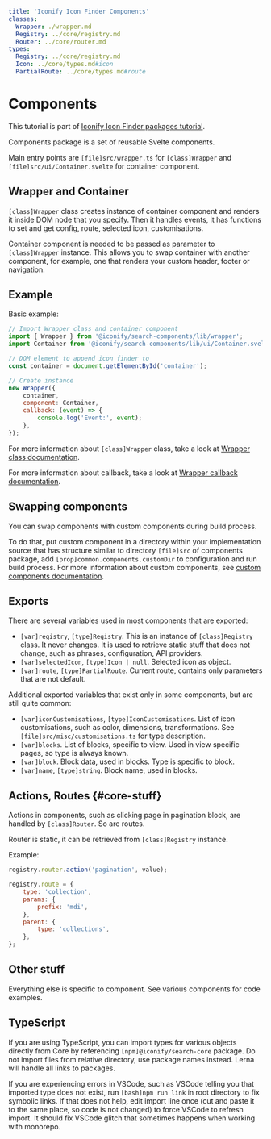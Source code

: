```yaml
title: 'Iconify Icon Finder Components'
classes:
  Wrapper: ./wrapper.md
  Registry: ../core/registry.md
  Router: ../core/router.md
types:
  Registry: ../core/registry.md
  Icon: ../core/types.md#icon
  PartialRoute: ../core/types.md#route
```

# Components

This tutorial is part of [Iconify Icon Finder packages tutorial](../index.md).

Components package is a set of reusable Svelte components.

Main entry points are `[file]src/wrapper.ts` for `[class]Wrapper` and `[file]src/ui/Container.svelte` for container component.

## Wrapper and Container

`[class]Wrapper` class creates instance of container component and renders it inside DOM node that you specify. Then it handles events, it has functions to set and get config, route, selected icon, customisations.

Container component is needed to be passed as parameter to `[class]Wrapper` instance. This allows you to swap container with another component, for example, one that renders your custom header, footer or navigation.

## Example

Basic example:

```js
// Import Wrapper class and container component
import { Wrapper } from '@iconify/search-components/lib/wrapper';
import Container from '@iconify/search-components/lib/ui/Container.svelte';

// DOM element to append icon finder to
const container = document.getElementById('container');

// Create instance
new Wrapper({
	container,
	component: Container,
	callback: (event) => {
		console.log('Event:', event);
	},
});
```

For more information about `[class]Wrapper` class, take a look at [Wrapper class documentation](./wrapper.md).

For more information about callback, take a look at [Wrapper callback documentation](./callback.md).

## Swapping components

You can swap components with custom components during build process.

To do that, put custom component in a directory within your implementation source that has structure similar to directory `[file]src` of components package, add `[prop]common.components.customDir` to configuration and run build process. For more information about custom components, see [custom components documentation](../build/custom-components.md).

## Exports

There are several variables used in most components that are exported:

- `[var]registry`, `[type]Registry`. This is an instance of `[class]Registry` class. It never changes. It is used to retrieve static stuff that does not change, such as phrases, configuration, API providers.
- `[var]selectedIcon`, `[type]Icon | null`. Selected icon as object.
- `[var]route`, `[type]PartialRoute`. Current route, contains only parameters that are not default.

Additional exported variables that exist only in some components, but are still quite common:

- `[var]iconCustomisations`, `[type]IconCustomisations`. List of icon customisations, such as color, dimensions, transformations. See `[file]src/misc/customisations.ts` for type description.
- `[var]blocks`. List of blocks, specific to view. Used in view specific pages, so type is always known.
- `[var]block`. Block data, used in blocks. Type is specific to block.
- `[var]name`, `[type]string`. Block name, used in blocks.

## Actions, Routes {#core-stuff}

Actions in components, such as clicking page in pagination block, are handled by `[class]Router`. So are routes.

Router is static, it can be retrieved from `[class]Registry` instance.

Example:

```js
registry.router.action('pagination', value);
```

```js
registry.route = {
	type: 'collection',
	params: {
		prefix: 'mdi',
	},
	parent: {
		type: 'collections',
	},
};
```

## Other stuff

Everything else is specific to component. See various components for code examples.

## TypeScript

If you are using TypeScript, you can import types for various objects directly from Core by referencing `[npm]@iconify/search-core` package. Do not import files from relative directory, use package names instead. Lerna will handle all links to packages.

If you are experiencing errors in VSCode, such as VSCode telling you that imported type does not exist, run `[bash]npm run link` in root directory to fix symbolic links. If that does not help, edit import line once (cut and paste it to the same place, so code is not changed) to force VSCode to refresh import. It should fix VSCode glitch that sometimes happens when working with monorepo.
